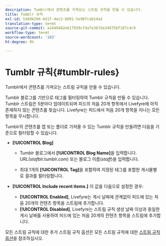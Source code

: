 ```yaml
---
description: Tumblr에서 콘텐츠를 가져오는 스트림 규칙을 만들 수 있습니다.
title: Tumblr 규칙
exl-id: 5d49b266-6d1f-4ec2-8891-5e98fcab14a2
translation-type: tm+mt
source-git-commit: a2449482e617939cfda7e367da34875bf187c4c9
workflow-type: tm+mt
source-wordcount: '183'
ht-degree: 0%

---
```


# Tumblr 규칙{#tumblr-rules}

Tumblr에서 콘텐츠를 가져오는 스트림 규칙을 만들 수 있습니다.

Tumblr 블로그를 기반으로 태그를 필터링하여 Tumblr 규칙을 만들 수 있습니다. Tumblr 스트림은 5분마다 업데이트되며 피드의 처음 20개 항목에서 Livefyre에 아직 존재하지 않는 콘텐츠를 찾습니다. Livefyre는 피드에서 처음 20개 항목을 지나는 모든 항목을 무시합니다.

Tumblr의 콘텐츠를 앱 또는 폴더로 가져올 수 있는 Tumblr 규칙을 만들려면 다음을 기준으로 필터링할 수 있습니다.

* **[!UICONTROL Blog]**

   * Tumblr 블로그에서 **[!UICONTROL Blog Name]**&#x200B;을 입력합니다. URL(*stafblr.tumblr.com*) 또는 블로그 이름(*staff*)을 입력합니다.

   * 최대 1개의 **[!UICONTROL Tag]**&#x200B;을 포함하여 지정된 태그를 포함한 게시물별로 결과를 필터링합니다.

* **[!UICONTROL Include recent items.]** 이 값을 다음으로 설정한 경우:

   * **[!UICONTROL Enabled]**, Livefyre는 게시 날짜에 관계없이 피드에 있는 처음 20개의 컨텐츠 항목을 스트림에 추가합니다.
   * **[!UICONTROL Disabled]**, Livefyre는 스트림 규칙 생성 날짜 이상과 동일한 게시 날짜를 사용하여 피드에 있는 처음 20개의 컨텐츠 항목을 스트림에 추가합니다.

모든 스트림 규칙에 대한 추가 스트림 규칙 옵션은 모든 스트림 규칙에 대한 [스트림 규칙 옵션](../c-streams/c-stream-rule-options-for-all-stream-rules.md#c_stream_rule_options_for_all_stream_rules)을 참조하십시오.
